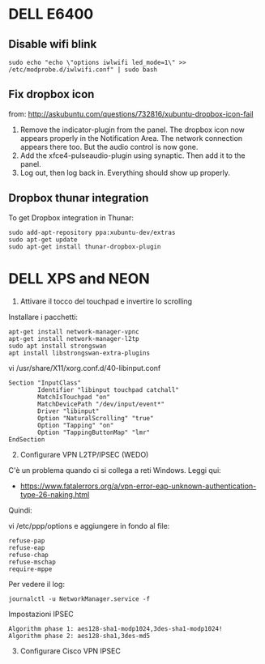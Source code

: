# DELL E6400

## Disable wifi blink

    sudo echo "echo \"options iwlwifi led_mode=1\" >> /etc/modprobe.d/iwlwifi.conf" | sudo bash


## Fix dropbox icon

from: http://askubuntu.com/questions/732816/xubuntu-dropbox-icon-fail

1. Remove the indicator-plugin from the panel. The dropbox icon now appears properly in the Notification Area. The network connection appears there too. But the audio control is now gone.
2. Add the xfce4-pulseaudio-plugin using synaptic. Then add it to the panel.
3. Log out, then log back in. Everything should show up properly.



## Dropbox thunar integration

To get Dropbox integration in Thunar:

    sudo add-apt-repository ppa:xubuntu-dev/extras
    sudo apt-get update
    sudo apt-get install thunar-dropbox-plugin

# DELL XPS and NEON

1. Attivare il tocco del touchpad e invertire lo scrolling

Installare i pacchetti:

    apt-get install network-manager-vpnc
    apt-get install network-manager-l2tp
    sudo apt install strongswan
    apt install libstrongswan-extra-plugins
    
vi /usr/share/X11/xorg.conf.d/40-libinput.conf 

    Section "InputClass"
            Identifier "libinput touchpad catchall"
            MatchIsTouchpad "on"
            MatchDevicePath "/dev/input/event*"
            Driver "libinput"
            Option "NaturalScrolling" "true"        
            Option "Tapping" "on"
            Option "TappingButtonMap" "lmr"
    EndSection

2. Configurare VPN L2TP/IPSEC (WEDO)

C'è un problema quando ci si collega a reti Windows.
Leggi qui: 
* https://www.fatalerrors.org/a/vpn-error-eap-unknown-authentication-type-26-naking.html

Quindi:

vi /etc/ppp/options e aggiungere in fondo al file:

    refuse-pap
    refuse-eap
    refuse-chap
    refuse-mschap
    require-mppe

Per vedere il log:

    journalctl -u NetworkManager.service -f

Impostazioni IPSEC

    Algorithm phase 1: aes128-sha1-modp1024,3des-sha1-modp1024!
    Algorithm phase 2: aes128-sha1,3des-md5


3. Configurare Cisco VPN IPSEC



